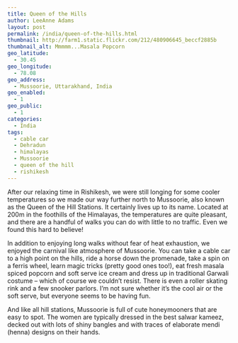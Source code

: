```yaml
---
title: Queen of the Hills
author: LeeAnne Adams
layout: post
permalink: /india/queen-of-the-hills.html
thumbnail: http://farm1.static.flickr.com/212/480906645_beccf2885b
thumbnail_alt: Mmmmm...Masala Popcorn
geo_latitude:
  - 30.45
geo_longitude:
  - 78.08
geo_address:
  - Mussoorie, Uttarakhand, India
geo_enabled:
  - 1
geo_public:
  - 1
categories:
  - India
tags:
  - cable car
  - Dehradun
  - himalayas
  - Mussoorie
  - queen of the hill
  - rishikesh
---
```

After our relaxing time in Rishikesh, we were still longing for some cooler temperatures so we made our way further north to Mussoorie, also known as the Queen of the Hill Stations. It certainly lives up to its name. Located at 200m in the foothills of the Himalayas, the temperatures are quite pleasant, and there are a handful of walks you can do with little to no traffic. Even we found this hard to believe!

In addition to enjoying long walks without fear of heat exhaustion, we enjoyed the carnival like atmosphere of Mussoorie. You can take a cable car to a high point on the hills, ride a horse down the promenade, take a spin on a ferris wheel, learn magic tricks (pretty good ones too!), eat fresh masala spiced popcorn and soft serve ice cream and dress up in traditional Garwali costume &#8211; which of course we couldn&#8217;t resist. There is even a roller skating rink and a few snooker parlors. I&#8217;m not sure whether it&#8217;s the cool air or the soft serve, but everyone seems to be having fun.

And like all hill stations, Mussoorie is full of cute honeymooners that are easy to spot. The women are typically dressed in the best salwar kameez, decked out with lots of shiny bangles and with traces of elaborate mendi (henna) designs on their hands.